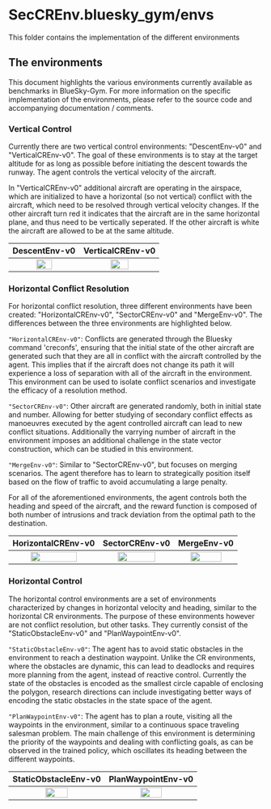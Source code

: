 # SecCREnv.bluesky_gym/envs

This folder contains the implementation of the different environments

## The environments

This document highlights the various environments currently available as benchmarks in BlueSky-Gym. For more information on the specific implementation of the environments, please refer to the source code and accompanying documentation / comments. 

### Vertical Control

Currently there are two vertical control environments: "DescentEnv-v0" and "VerticalCREnv-v0".
The goal of these environments is to stay at the target altitude for as long as possible before initiating the descent towards the runway. The agent controls the vertical velocity of the aircraft. 

In "VerticalCREnv-v0" additional aircraft are operating in the airspace, which are initialized to have a horizontal (so not vertical) conflict with the aircraft, which need to be resolved through vertical velocity changes. If the other aircraft turn red it indicates that the aircraft are in the same horizontal plane, and thus need to be vertically seperated. If the other aircraft is white the aircraft are allowed to be at the same altitude. 

DescentEnv-v0 | VerticalCREnv-v0
:--------------------------------------------------:|:--------------------------------------------------:
<img src="https://github.com/user-attachments/assets/40c47358-65b1-478f-8458-e64a30c86e57" width=50% height=50%>             |<img src="https://github.com/user-attachments/assets/9253d208-539b-4ff1-a7de-335804ab6cbd" width=50% height=50%> 


### Horizontal Conflict Resolution

For horizontal conflict resolution, three different environments have been created: "HorizontalCREnv-v0", "SectorCREnv-v0" and "MergeEnv-v0". The differences between the three environments are highlighted below.

`"HorizontalCREnv-v0"`: Conflicts are generated through the Bluesky command 'creconfs', ensuring that the initial state of the other aircraft are generated such that they are all in conflict with the aircraft controlled by the agent. This implies that if the aircraft does not change its path it will experience a loss of separation with all of the aircraft in the environment.
This environment can be used to isolate conflict scenarios and investigate the efficacy of a resolution method.

`"SectorCREnv-v0"`: Other aircraft are generated randomly, both in initial state and number. Allowing for better studying of secondary conflict effects as manoeuvres executed by the agent controlled aircraft can lead to new conflict situations. Additionally the varrying number of aircraft in the environment imposes an additional challenge in the state vector construction, which can be studied in this environment. 

`"MergeEnv-v0"`: Similar to "SectorCREnv-v0", but focuses on merging scenarios. The agent therefore has to learn to strategically position itself based on the flow of traffic to avoid accumulating a large penalty. 

For all of the aforementioned environments, the agent controls both the heading and speed of the aircraft, and the reward function is composed of both number of intrusions and track deviation from the optimal path to the destination.

HorizontalCREnv-v0 | SectorCREnv-v0 | MergeEnv-v0
:--------------------------------------------------:|:--------------------------------------------------:|:--------------------------------------------------:
<img src="https://github.com/user-attachments/assets/d61f25a3-8bd8-4b71-9be4-f21b06c35a07" width=75% height=75%>             |<img src="https://github.com/user-attachments/assets/1fd213d1-f11b-40fb-8460-0e7ef52c754e" width=75% height=75%> |<img src="https://github.com/user-attachments/assets/6ae83579-78af-4cb7-8096-3a10af54a5c5" width=75% height=75%> 

### Horizontal Control

The horizontal control environments are a set of environments characterized by changes in horizontal velocity and heading, similar to the horizontal CR environments. The purpose of these environments however are not conflict resolution, but other tasks. They currently consist of the "StaticObstacleEnv-v0" and "PlanWaypointEnv-v0".

`"StaticObstacleEnv-v0"`: The agent has to avoid static obstacles in the environment to reach a destination waypoint. Unlike the CR environments, where the obstacles are dynamic, this can lead to deadlocks and requires more planning from the agent, instead of reactive control. Currently the state of the obstacles is encoded as the smallest circle capable of enclosing the polygon, research directions can include investigating better ways of encoding the static obstacles in the state space of the agent.

`"PlanWaypointEnv-v0"`: The agent has to plan a route, visiting all the waypoints in the environment, similar to a continuous space traveling salesman problem. The main challenge of this environment is determining the priority of the waypoints and dealing with conflicting goals, as can be observed in the trained policy, which oscillates its heading between the different waypoints. 

StaticObstacleEnv-v0 | PlanWaypointEnv-v0
:--------------------------------------------------:|:--------------------------------------------------:
<img src="https://github.com/user-attachments/assets/85a486bd-47bf-4afb-8267-63eebde70407" width=50% height=50%>             |<img src="https://github.com/user-attachments/assets/6dc1574f-0332-4837-a6e4-5d0596512e01" width=50% height=50%> 
